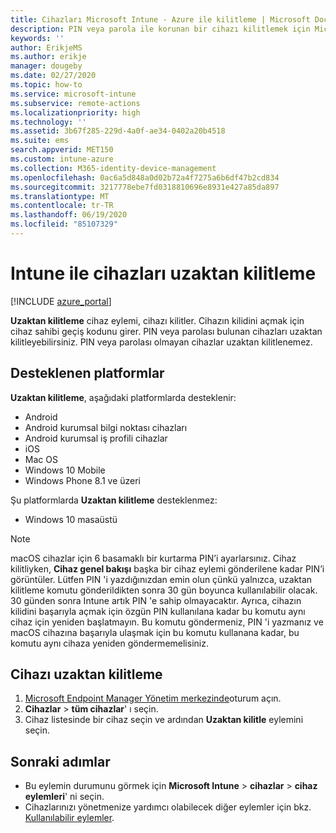 ```yaml
---
title: Cihazları Microsoft Intune - Azure ile kilitleme | Microsoft Docs
description: PIN veya parola ile korunan bir cihazı kilitlemek için Microsoft Intune'daki Uzaktan kilitleme eylemini kullanın.
keywords: ''
author: ErikjeMS
ms.author: erikje
manager: dougeby
ms.date: 02/27/2020
ms.topic: how-to
ms.service: microsoft-intune
ms.subservice: remote-actions
ms.localizationpriority: high
ms.technology: ''
ms.assetid: 3b67f285-229d-4a0f-ae34-0402a20b4518
ms.suite: ems
search.appverid: MET150
ms.custom: intune-azure
ms.collection: M365-identity-device-management
ms.openlocfilehash: 0ac6a5d848a0d02b72a4f7275a6b6df47b2cd834
ms.sourcegitcommit: 3217778ebe7fd0318810696e8931e427a85da897
ms.translationtype: MT
ms.contentlocale: tr-TR
ms.lasthandoff: 06/19/2020
ms.locfileid: "85107329"
---
```

# <a name="remotely-lock-devices-with-intune"></a>Intune ile cihazları uzaktan kilitleme

[!INCLUDE [azure_portal](../includes/azure_portal.md)]

**Uzaktan kilitleme** cihaz eylemi, cihazı kilitler. Cihazın kilidini açmak için cihaz sahibi geçiş kodunu girer. PIN veya parolası bulunan cihazları uzaktan kilitleyebilirsiniz. PIN veya parolası olmayan cihazlar uzaktan kilitlenemez.

## <a name="supported-platforms"></a>Desteklenen platformlar

**Uzaktan kilitleme**, aşağıdaki platformlarda desteklenir:

- Android
- Android kurumsal bilgi noktası cihazları
- Android kurumsal iş profili cihazlar
- iOS
- Mac OS
- Windows 10 Mobile
- Windows Phone 8.1 ve üzeri

Şu platformlarda **Uzaktan kilitleme** desteklenmez:
- Windows 10 masaüstü

> [!NOTE]
> macOS cihazlar için 6 basamaklı bir kurtarma PIN’i ayarlarsınız. Cihaz kilitliyken, **Cihaz genel bakışı** başka bir cihaz eylemi gönderilene kadar PIN’i görüntüler. Lütfen PIN 'i yazdığınızdan emin olun çünkü yalnızca, uzaktan kilitleme komutu gönderildikten sonra 30 gün boyunca kullanılabilir olacak. 30 günden sonra Intune artık PIN 'e sahip olmayacaktır. Ayrıca, cihazın kilidini başarıyla açmak için özgün PIN kullanılana kadar bu komutu aynı cihaz için yeniden başlatmayın. Bu komutu göndermeniz, PIN 'i yazmanız ve macOS cihazına başarıyla ulaşmak için bu komutu kullanana kadar, bu komutu aynı cihaza yeniden göndermemelisiniz.  


## <a name="remote-lock-a-device"></a>Cihazı uzaktan kilitleme

1. [Microsoft Endpoint Manager Yönetim merkezinde](https://go.microsoft.com/fwlink/?linkid=2109431)oturum açın.
3. **Cihazlar**  >  **tüm cihazlar**' ı seçin.
4. Cihaz listesinde bir cihaz seçin ve ardından **Uzaktan kilitle** eylemini seçin.

## <a name="next-steps"></a>Sonraki adımlar

- Bu eylemin durumunu görmek için **Microsoft Intune**  >  **cihazlar**  >  **cihaz eylemleri**' ni seçin. 
- Cihazlarınızı yönetmenize yardımcı olabilecek diğer eylemler için bkz. [Kullanılabilir eylemler](device-management.md).
